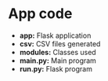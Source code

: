 # App code

- **app:** Flask application
- **csv:** CSV files generated
- **modules:** Classes used
- **main.py:** Main program
- **run.py:** Flask program
